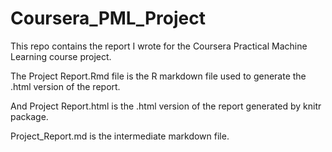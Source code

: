 # Coursera_PML_Project

This repo contains the report I wrote for the Coursera Practical Machine Learning course project.

The Project Report.Rmd file is the R markdown file used to generate the .html version of the report.

And Project Report.html is the .html version of the report generated by knitr package.

Project_Report.md is the intermediate markdown file.